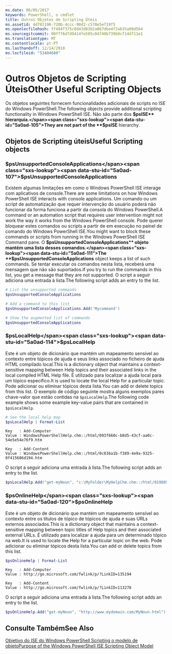 ```yaml
---
ms.date: 06/05/2017
keywords: PowerShell, o cmdlet
title: Outros Objetos de Scripting Úteis
ms.assetid: 4d781196-720b-4ccc-90d2-c570e5e719f5
ms.openlocfilehash: ff494f375c0d43d83b2a067dbe4f2ab35a90d564
ms.sourcegitcommit: 00ff76d7d9414fe585c04740b739b9cf14d711e1
ms.translationtype: MT
ms.contentlocale: pt-PT
ms.lasthandoff: 12/14/2018
ms.locfileid: "53404680"
---
```

# <a name="other-useful-scripting-objects"></a><span data-ttu-id="5a0ad-103">Outros Objetos de Scripting Úteis</span><span class="sxs-lookup"><span data-stu-id="5a0ad-103">Other Useful Scripting Objects</span></span>

<span data-ttu-id="5a0ad-104">Os objetos seguintes fornecem funcionalidades adicionais de scripts no ISE do Windows PowerShell.</span><span class="sxs-lookup"><span data-stu-id="5a0ad-104">The following objects provide additional scripting functionality in Windows PowerShell ISE.</span></span> <span data-ttu-id="5a0ad-105">Não são parte dos **$psISE** hierarquia.</span><span class="sxs-lookup"><span data-stu-id="5a0ad-105">They are not part of the **$psISE** hierarchy.</span></span>

## <a name="useful-scripting-objects"></a><span data-ttu-id="5a0ad-106">Objetos de Scripting úteis</span><span class="sxs-lookup"><span data-stu-id="5a0ad-106">Useful Scripting objects</span></span>

### <a name="psunsupportedconsoleapplications"></a><span data-ttu-id="5a0ad-107">$psUnsupportedConsoleApplications</span><span class="sxs-lookup"><span data-stu-id="5a0ad-107">$psUnsupportedConsoleApplications</span></span>

<span data-ttu-id="5a0ad-108">Existem algumas limitações em como o Windows PowerShell ISE interage com aplicativos de console.</span><span class="sxs-lookup"><span data-stu-id="5a0ad-108">There are some limitations on how Windows PowerShell ISE interacts with console applications.</span></span> <span data-ttu-id="5a0ad-109">Um comando ou um script de automatização que requer intervenção do usuário poderá não funcionar da forma funciona a partir da consola do Windows PowerShell.</span><span class="sxs-lookup"><span data-stu-id="5a0ad-109">A command or an automation script that requires user intervention might not work the way it works from the Windows PowerShell console.</span></span> <span data-ttu-id="5a0ad-110">Pode querer bloquear estes comandos ou scripts a partir de em execução no painel de comando do Windows PowerShell ISE.</span><span class="sxs-lookup"><span data-stu-id="5a0ad-110">You might want to block these commands or scripts from running in the Windows PowerShell ISE Command pane.</span></span> <span data-ttu-id="5a0ad-111">O **$psUnsupportedConsoleApplications** objeto mantém uma lista desses comandos.</span><span class="sxs-lookup"><span data-stu-id="5a0ad-111">The **$psUnsupportedConsoleApplications** object keeps a list of such commands.</span></span> <span data-ttu-id="5a0ad-112">Se tentar executar os comandos nesta lista, receberá uma mensagem que não são suportados.</span><span class="sxs-lookup"><span data-stu-id="5a0ad-112">If you try to run the commands in this list, you get a message that they are not supported.</span></span> <span data-ttu-id="5a0ad-113">O script a seguir adiciona uma entrada à lista.</span><span class="sxs-lookup"><span data-stu-id="5a0ad-113">The following script adds an entry to the list.</span></span>

```powershell
# List the unsupported commands
$psUnsupportedConsoleApplications

# Add a command to this list
$psUnsupportedConsoleApplications.Add('Mycommand')

# Show the augmented list of commands
$psUnsupportedConsoleApplications
```

### <a name="pslocalhelp"></a><span data-ttu-id="5a0ad-114">$psLocalHelp</span><span class="sxs-lookup"><span data-stu-id="5a0ad-114">$psLocalHelp</span></span>

<span data-ttu-id="5a0ad-115">Este é um objeto de dicionário que mantém um mapeamento sensível ao contexto entre tópicos de ajuda e seus links associado no ficheiro de ajuda HTML compilado local.</span><span class="sxs-lookup"><span data-stu-id="5a0ad-115">This is a dictionary object that maintains a context-sensitive mapping between Help topics and their associated links in the local compiled HTML Help file.</span></span> <span data-ttu-id="5a0ad-116">É utilizado para localizar a ajuda local para um tópico específico.</span><span class="sxs-lookup"><span data-stu-id="5a0ad-116">It is used to locate the local Help for a particular topic.</span></span> <span data-ttu-id="5a0ad-117">Pode adicionar ou eliminar tópicos desta lista.</span><span class="sxs-lookup"><span data-stu-id="5a0ad-117">You can add or delete topics from this list.</span></span> <span data-ttu-id="5a0ad-118">O exemplo de código seguinte mostra alguns exemplos pares chave-valor que estão contidas na `$psLocalHelp`.</span><span class="sxs-lookup"><span data-stu-id="5a0ad-118">The following code example shows some example key-value pairs that are contained in `$psLocalHelp`.</span></span>

```powershell
# See the local help map
$psLocalHelp | Format-List
```

```output
Key   : Add-Computer
Value : WindowsPowerShellHelp.chm::/html/093f660c-b8d5-43cf-aa0c-54e5e54e76f9.htm

Key   : Add-Content
Value : WindowsPowerShellHelp.chm::/html/0c836a1b-f389-4e9a-9325-0f415686d194.htm
```

<span data-ttu-id="5a0ad-119">O script a seguir adiciona uma entrada à lista.</span><span class="sxs-lookup"><span data-stu-id="5a0ad-119">The following script adds an entry to the list.</span></span>

```powershell
$psLocalHelp.Add("get-myNoun", "c:\MyFolder\MyHelpChm.chm::/html/0198854a-1298-57ae-aa0c-87b5e5a84712.htm")
```

### <a name="psonlinehelp"></a><span data-ttu-id="5a0ad-120">$psOnlineHelp</span><span class="sxs-lookup"><span data-stu-id="5a0ad-120">$psOnlineHelp</span></span>

<span data-ttu-id="5a0ad-121">Este é um objeto de dicionário que mantém um mapeamento sensível ao contexto entre os títulos de tópico de tópicos de ajuda e suas URLs externos associados.</span><span class="sxs-lookup"><span data-stu-id="5a0ad-121">This is a dictionary object that maintains a context-sensitive mapping between topic titles of Help topics and their associated external URLs.</span></span> <span data-ttu-id="5a0ad-122">É utilizado para localizar a ajuda para um determinado tópico na web.</span><span class="sxs-lookup"><span data-stu-id="5a0ad-122">It is used to locate the Help for a particular topic on the web.</span></span> <span data-ttu-id="5a0ad-123">Pode adicionar ou eliminar tópicos desta lista.</span><span class="sxs-lookup"><span data-stu-id="5a0ad-123">You can add or delete topics from this list.</span></span>

```powershell
$psOnlineHelp | Format-List
```

```output
Key   : Add-Computer
Value : http://go.microsoft.com/fwlink/p/?LinkID=135194

Key   : Add-Content
Value : http://go.microsoft.com/fwlink/p/?LinkID=113278
```

<span data-ttu-id="5a0ad-124">O script a seguir adiciona uma entrada à lista.</span><span class="sxs-lookup"><span data-stu-id="5a0ad-124">The following script adds an entry to the list.</span></span>

```powershell
$psOnlineHelp.Add("get-myNoun", "http://www.mydomain.com/MyNoun.html")
```

## <a name="see-also"></a><span data-ttu-id="5a0ad-125">Consulte Também</span><span class="sxs-lookup"><span data-stu-id="5a0ad-125">See Also</span></span>

[<span data-ttu-id="5a0ad-126">Objetivo do ISE do Windows PowerShell Scripting o modelo de objeto</span><span class="sxs-lookup"><span data-stu-id="5a0ad-126">Purpose of the Windows PowerShell ISE Scripting Object Model</span></span>](../components/ise/object-model/Purpose-of-the-Windows-PowerShell-ISE-Scripting-Object-Model.md)